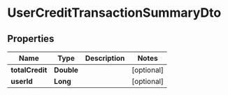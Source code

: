 # UserCreditTransactionSummaryDto

## Properties
Name | Type | Description | Notes
------------ | ------------- | ------------- | -------------
**totalCredit** | **Double** |  |  [optional]
**userId** | **Long** |  |  [optional]
